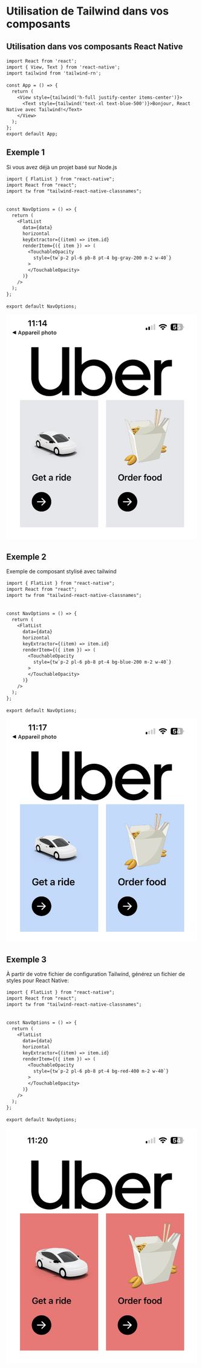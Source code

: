 # Utilisation de Tailwind dans vos composants

## Utilisation dans vos composants React Native

```
import React from 'react';
import { View, Text } from 'react-native';
import tailwind from 'tailwind-rn';

const App = () => {
  return (
    <View style={tailwind('h-full justify-center items-center')}>
      <Text style={tailwind('text-xl text-blue-500')}>Bonjour, React Native avec Tailwind!</Text>
    </View>
  );
};
export default App;
```

## Exemple 1

Si vous avez déjà un projet basé sur Node.js

```
import { FlatList } from "react-native";
import React from "react";
import tw from "tailwind-react-native-classnames";


const NavOptions = () => {
  return (
    <FlatList
      data={data}
      horizontal
      keyExtractor={(item) => item.id}
      renderItem={({ item }) => (
        <TouchableOpacity
          style={tw`p-2 pl-6 pb-8 pt-4 bg-gray-200 m-2 w-40`}
        >
        </TouchableOpacity>
      )}
    />
  );
};

export default NavOptions;

```

!["./assets/IMG_1444.jpeg"](assets/IMG_1444.jpeg)

## Exemple 2

Exemple de composant stylisé avec tailwind

```
import { FlatList } from "react-native";
import React from "react";
import tw from "tailwind-react-native-classnames";


const NavOptions = () => {
  return (
    <FlatList
      data={data}
      horizontal
      keyExtractor={(item) => item.id}
      renderItem={({ item }) => (
        <TouchableOpacity
          style={tw`p-2 pl-6 pb-8 pt-4 bg-blue-200 m-2 w-40`}
        >
        </TouchableOpacity>
      )}
    />
  );
};

export default NavOptions;
```

!["./assets/IMG_1445.jpeg"](assets/IMG_1445.jpeg)

## Exemple 3

À partir de votre fichier de configuration Tailwind, générez un fichier de styles pour React Native:

```
import { FlatList } from "react-native";
import React from "react";
import tw from "tailwind-react-native-classnames";


const NavOptions = () => {
  return (
    <FlatList
      data={data}
      horizontal
      keyExtractor={(item) => item.id}
      renderItem={({ item }) => (
        <TouchableOpacity
          style={tw`p-2 pl-6 pb-8 pt-4 bg-red-400 m-2 w-40`}
        >
        </TouchableOpacity>
      )}
    />
  );
};

export default NavOptions;

```

!["./assets/IMG_1446.jpeg)"](assets/IMG_1446.jpeg)
